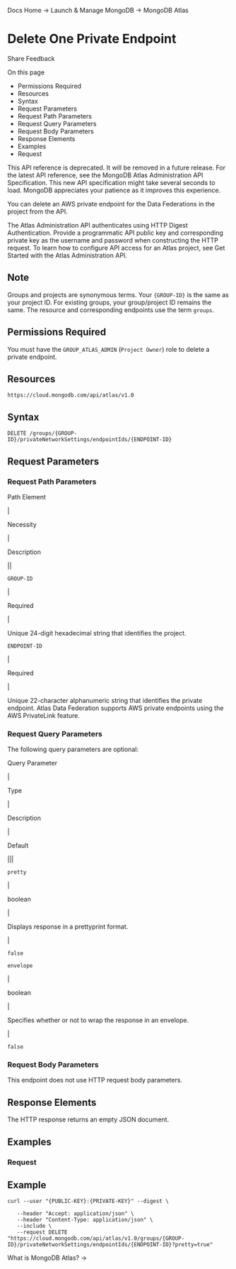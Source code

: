 Docs Home → Launch & Manage MongoDB → MongoDB Atlas

# Delete One Private Endpoint

Share Feedback

On this page

  * Permissions Required
  * Resources
  * Syntax
  * Request Parameters
  * Request Path Parameters
  * Request Query Parameters
  * Request Body Parameters
  * Response Elements
  * Examples
  * Request

This API reference is deprecated. It will be removed in a future release. For
the latest API reference, see the MongoDB Atlas Administration API
Specification. This new API specification might take several seconds to load.
MongoDB appreciates your patience as it improves this experience.

You can delete an AWS private endpoint for the Data Federations in the project
from the API.

The Atlas Administration API authenticates using HTTP Digest Authentication.
Provide a programmatic API public key and corresponding private key as the
username and password when constructing the HTTP request. To learn how to
configure API access for an Atlas project, see Get Started with the Atlas
Administration API.

## Note

Groups and projects are synonymous terms. Your `{GROUP-ID}` is the same as
your project ID. For existing groups, your group/project ID remains the same.
The resource and corresponding endpoints use the term `groups`.

## Permissions Required

You must have the `GROUP_ATLAS_ADMIN` (`Project Owner`) role to delete a
private endpoint.

## Resources

`https://cloud.mongodb.com/api/atlas/v1.0`

## Syntax

    
    
    DELETE /groups/{GROUP-ID}/privateNetworkSettings/endpointIds/{ENDPOINT-ID}  
      
  
## Request Parameters

### Request Path Parameters

Path Element

|

Necessity

|

Description  
  
||  
  
`GROUP-ID`

|

Required

|

Unique 24-digit hexadecimal string that identifies the project.  
  
`ENDPOINT-ID`

|

Required

|

Unique 22-character alphanumeric string that identifies the private endpoint.
Atlas Data Federation supports AWS private endpoints using the AWS PrivateLink
feature.  
  
### Request Query Parameters

The following query parameters are optional:

Query Parameter

|

Type

|

Description

|

Default  
  
|||  
  
`pretty`

|

boolean

|

Displays response in a prettyprint format.

|

`false`  
  
`envelope`

|

boolean

|

Specifies whether or not to wrap the response in an envelope.

|

`false`  
  
### Request Body Parameters

This endpoint does not use HTTP request body parameters.

## Response Elements

The HTTP response returns an empty JSON document.

## Examples

### Request

## Example

    
    
    curl --user "{PUBLIC-KEY}:{PRIVATE-KEY}" --digest \  
      
       --header "Accept: application/json" \  
       --header "Content-Type: application/json" \  
       --include \  
       --request DELETE "https://cloud.mongodb.com/api/atlas/v1.0/groups/{GROUP-ID}/privateNetworkSettings/endpointIds/{ENDPOINT-ID}?pretty=true"  
  
What is MongoDB Atlas? →

